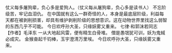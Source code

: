 仗义每多屠狗辈，负心多是爱狗人。（仗义每从屠狗辈，负心多是读书人）
不忘阶级苦，牢记血泪仇。
在中国就有这么一群奇怪的人，本身是最底层阶级，利益每天都在被剥削损害，却具有维护剥削阶级的思想意识。这在动物世界里找这么弱智的东西几乎不可能。
今日欢呼孙大圣，只缘妖雾又重来。
  七律·和郭沫若同志
    【作者】毛泽东
      一从大地起风雷，便有精生白骨堆。
      僧是愚氓犹可训，妖为鬼蜮必成灾。
      金猴奋起千钧棒，玉宇澄清万里埃。
      今日欢呼孙大圣，只缘妖雾又重来。
